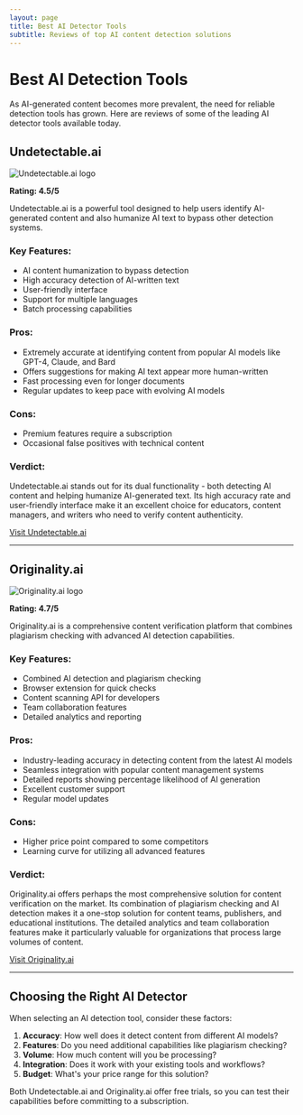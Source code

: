 ```yaml
---
layout: page
title: Best AI Detector Tools
subtitle: Reviews of top AI content detection solutions
---
```


# Best AI Detection Tools

As AI-generated content becomes more prevalent, the need for reliable detection tools has grown. Here are reviews of some of the leading AI detector tools available today.

## Undetectable.ai

![Undetectable.ai logo](https://via.placeholder.com/150x75?text=Undetectable.ai)

**Rating: 4.5/5**

Undetectable.ai is a powerful tool designed to help users identify AI-generated content and also humanize AI text to bypass other detection systems.

### Key Features:
- AI content humanization to bypass detection
- High accuracy detection of AI-written text
- User-friendly interface
- Support for multiple languages
- Batch processing capabilities

### Pros:
- Extremely accurate at identifying content from popular AI models like GPT-4, Claude, and Bard
- Offers suggestions for making AI text appear more human-written
- Fast processing even for longer documents
- Regular updates to keep pace with evolving AI models

### Cons:
- Premium features require a subscription
- Occasional false positives with technical content

### Verdict:
Undetectable.ai stands out for its dual functionality - both detecting AI content and helping humanize AI-generated text. Its high accuracy rate and user-friendly interface make it an excellent choice for educators, content managers, and writers who need to verify content authenticity.

[Visit Undetectable.ai](https://undetectable.ai/)

---

## Originality.ai

![Originality.ai logo](https://via.placeholder.com/150x75?text=Originality.ai)

**Rating: 4.7/5**

Originality.ai is a comprehensive content verification platform that combines plagiarism checking with advanced AI detection capabilities.

### Key Features:
- Combined AI detection and plagiarism checking
- Browser extension for quick checks
- Content scanning API for developers
- Team collaboration features
- Detailed analytics and reporting

### Pros:
- Industry-leading accuracy in detecting content from the latest AI models
- Seamless integration with popular content management systems
- Detailed reports showing percentage likelihood of AI generation
- Excellent customer support
- Regular model updates

### Cons:
- Higher price point compared to some competitors
- Learning curve for utilizing all advanced features

### Verdict:
Originality.ai offers perhaps the most comprehensive solution for content verification on the market. Its combination of plagiarism checking and AI detection makes it a one-stop solution for content teams, publishers, and educational institutions. The detailed analytics and team collaboration features make it particularly valuable for organizations that process large volumes of content.

[Visit Originality.ai](https://originality.ai/)

---

## Choosing the Right AI Detector

When selecting an AI detection tool, consider these factors:

1. **Accuracy**: How well does it detect content from different AI models?
2. **Features**: Do you need additional capabilities like plagiarism checking?
3. **Volume**: How much content will you be processing?
4. **Integration**: Does it work with your existing tools and workflows?
5. **Budget**: What's your price range for this solution?

Both Undetectable.ai and Originality.ai offer free trials, so you can test their capabilities before committing to a subscription. 